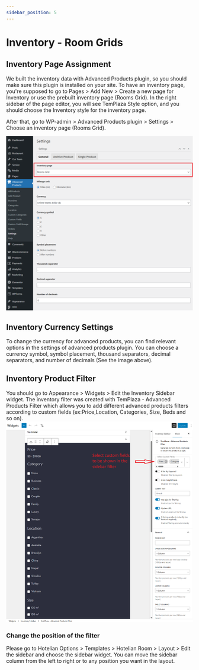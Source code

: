 ```yaml
---
sidebar_position: 5
---
```


# Inventory - Room Grids

## Inventory Page Assignment
We built the inventory data with Advanced Products plugin, so you should make sure this plugin is installed on your site.
To have an inventory page, you're supposed to go to Pages > Add New > Create a new page for Inventory or use the prebuilt inventory page (Rooms Grid).
In the right sidebar of the page editor, you will see TemPlaza Style option, and you should choose the Inventory style for the inventory page.

After that, go to WP-admin > Advanced Products plugin > Settings > Choose an inventory page (Rooms Grid).

![hotel-choose-inventory-page.png](img/hotel-choose-inventory-page.png)

## Inventory Currency Settings
To change the currency for advanced products, you can find relevant options in the settings of advanced products plugin.
You can choose a currency symbol, symbol placement, thousand separators, decimal separators, and number of decimals (See the image above).

## Inventory Product Filter
You should go to Appearance > Widgets > Edit the Inventory Sidebar widget.
The inventory filter was created with TemPlaza - Advanced Products Filter which allows you to add different advanced products filters according to custom fields (ex:Price,Location, Categories, Size, Beds and so on).
![hotel-inventory-widget.png](img/hotel-inventory-widget.png)

### Change the position of the filter
Please go to Hotelian Options > Templates > Hotelian Room > Layout > Edit the sidebar and choose the sidebar widget.
You can move the sidebar column from the left to right or to any position you want in the layout. 

